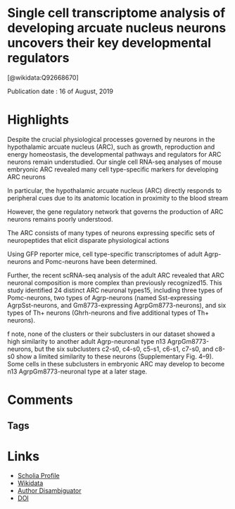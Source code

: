 
Single cell transcriptome analysis of developing arcuate nucleus neurons uncovers their key developmental regulators
====================================================================================================================
  
  [@wikidata:Q92668670]  
  
Publication date : 16 of August, 2019  

# Highlights

Despite the crucial physiological processes governed by neurons in the hypothalamic arcuate nucleus (ARC), such as growth, reproduction and energy homeostasis, the developmental pathways and regulators for ARC neurons remain understudied. 
Our single cell RNA-seq analyses of mouse embryonic ARC revealed many cell type-specific markers for developing ARC neurons

 In particular, the hypothalamic arcuate nucleus (ARC) directly responds to peripheral cues due to its anatomic location in proximity to the blood stream

 However, the gene regulatory network that governs the production of ARC neurons remains poorly understood.

 The ARC consists of many types of neurons expressing specific sets of neuropeptides that elicit disparate physiological actions

Using GFP reporter mice, cell type-specific transcriptomes of adult Agrp-neurons and Pomc-neurons have been determined.


 Further, the recent scRNA-seq analysis of the adult ARC revealed that ARC neuronal composition is more complex than previously recognized15. This study identified 24 distinct ARC neuronal types15, including three types of Pomc-neurons, two types of Agrp-neurons (named Sst-expressing AgrpSst-neurons, and Gm8773-expressing AgrpGm8773-neurons), and six types of Th+ neurons (Ghrh-neurons and five additional types of Th+ neurons).

 f note, none of the clusters or their subclusters in our dataset showed a high similarity to another adult Agrp-neuronal type n13 AgrpGm8773-neurons, but the six subclusters c2-s0, c4-s0, c5-s1, c6-s1, c7-s0, and c8-s0 show a limited similarity to these neurons (Supplementary Fig. 4–9). Some cells in these subclusters in embryonic ARC may develop to become n13 AgrpGm8773-neuronal type at a later stage.

 


# Comments

## Tags

# Links
  
 * [Scholia Profile](https://scholia.toolforge.org/work/Q92668670)  
 * [Wikidata](https://www.wikidata.org/wiki/Q92668670)  
 * [Author Disambiguator](https://author-disambiguator.toolforge.org/work_item_oauth.php?id=Q92668670&batch_id=&match=1&author_list_id=&doit=Get+author+links+for+work)  
 * [DOI](https://doi.org/10.1038/S41467-019-11667-Y)  
